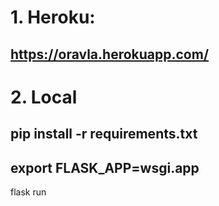 # 1. Heroku: 
https://oravla.herokuapp.com/
--
# 2. Local
pip install -r requirements.txt
--
export FLASK_APP=wsgi.app
--
flask run
